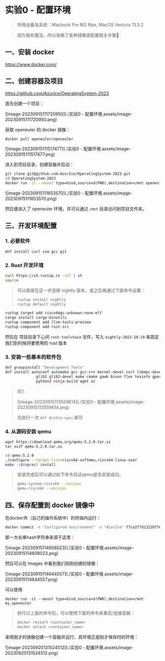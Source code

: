 # 实验0 - 配置环境

> 所用设备及系统：Macbook Pro M2 Max, MacOS Ventura 13.5.2

> 因为我有魔法，所以省略了各种镜像源配置相关步骤🥳

## 一、安装 docker

https://www.docker.com/

## 二、创建容器及项目

https://github.com/AzurIce/OperatingSystem-2023

首先创建一个项目：

![image-20230915111720950](./实验0 - 配置环境.assets/image-20230915111720950.png)

获取 openeuler 的 docker 镜像：

```bash
docker pull openeuler/openeuler
```

![image-20230915111517477](./实验0 - 配置环境.assets/image-20230915111517477.png)

进入到项目目录，创建容器并启动：

```bash
git clone git@github.com:AzurIce/OperatingSystem-2023.git
cd OperatingSystem-2023
docker run -it --mount type=bind,source=$(PWD),destination=/mnt openeuler/openeuler
```

![image-20230915111653570](./实验0 - 配置环境.assets/image-20230915111653570.png)

然后便进入了 openeuler 环境，并可以通过 `/mnt` 目录访问到项目文件夹。

## 三、开发环境配置

### 1. 必要软件

```bash
dnf install curl vim gcc git
```

### 2. Rust 开发环境

```bash
curl https://sh.rustup.rs -sSf | sh
source
```

> 可以直接在这一步选择 nightly 版本，或之后再通过下面命令设置：
>
> ```bash
> rustup install nightly
> rustup default nightly
> ```

```bash
rustup target add riscv64gc-unknown-none-elf
cargo install cargo-binutils
rustup component add llvm-tools-preview
rustup component add rust-src
```

然后在 项目目录下心间 `rust-toolchain` 文件，写入 `nightly-2022-10-19` 来固定我们到时候将要使用的 rust 版本

### 3. 安装一些基本的软件包

```bash
dnf groupinstall "Development Tools"
dnf install autoconf automake gcc gcc-c++ kernel-devel curl libmpc-devel mpfr-devel gmp-devel \
              glib2 glib2-devel make cmake gawk bison flex texinfo gperf libtool patchutils bc \
              python3 ninja-build wget xz
```

> 坑1:
>
> ![image-20230915113559614](./实验0 - 配置环境.assets/image-20230915113559614.png)
>
> 先执行一次 `dnf distro-sync` 即可

### 4. 从源码安装 qemu

```bash
wget https://download.qemu.org/qemu-5.2.0.tar.xz
tar xvJf qemu-5.2.0.tar.xz
```

```bash
cd qemu-5.2.0
./configure --target-list=riscv64-softmmu,riscv64-linux-user
make -j$(nproc) install
```

> 安装完成后可以通过如下命令验证qemu是否安装成功。
>
> ```bash
> qemu-system-riscv64 --version
> qemu-riscv64 --version
> ```
>

## 四、保存配置到 docker 镜像中

在docker外（自己的操作系统中）的终端内运行：

```bash
docker commit -m "Configured environment" -a "AzurIce" f7ca2f7d1322077670897839a7a68e5954d5530338117fac026abc6395003405 my_openeuler
```

那一大长串hash字符串来源于这里：

![image-20230915114608023](./实验0 - 配置环境.assets/image-20230915114608023.png)

然后可以在 Images 中看到我们刚刚创建的镜像：

![image-20230915114644557](./实验0 - 配置环境.assets/image-20230915114644557.png)

可以使用

```
docker run -it --mount type=bind,source=$(PWD),destination=/mnt my_openeuler
```

> 执行过上面的命令后，可以使用下面的命令来重启/连接容器：
> 
> ```bash
> docker restart <container_name>
> docker attach <container_name>
> ```

来用刚才的镜像创建一个容器并运行，其环境正是刚才保存时的环境：

![image-20230920131524512](./实验0 - 配置环境.assets/image-20230920131524512.png)
